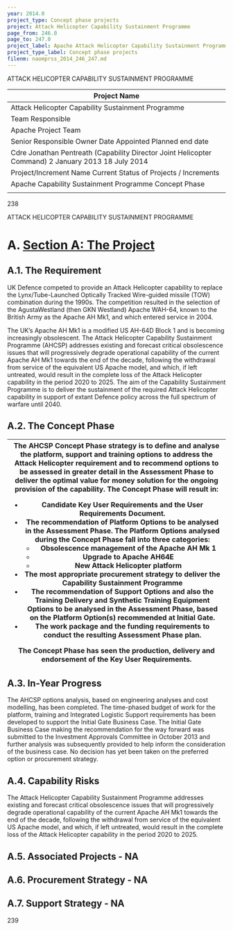 ```yaml
---
year: 2014.0
project_type: Concept phase projects
project: Attack Helicopter Capability Sustainment Programme
page_from: 246.0
page_to: 247.0
project_label: Apache Attack Helicopter Capability Sustainment Programme
project_type_label: Concept phase projects
filenm: naomprss_2014_246_247.md
---
```

ATTACK HELICOPTER CAPABILITY SUSTAINMENT PROGRAMME

<table>
<colgroup>
<col style="width: 100%" />
</colgroup>
<thead>
<tr>
<th>Project Name</th>
</tr>
</thead>
<tbody>
<tr>
<td>Attack Helicopter Capability Sustainment Programme</td>
</tr>
<tr>
<td>Team Responsible</td>
</tr>
<tr>
<td>Apache Project Team</td>
</tr>
<tr>
<td>Senior Responsible Owner Date Appointed Planned end date</td>
</tr>
<tr>
<td>Cdre Jonathan Pentreath (Capability Director Joint Helicopter Command) 2 January 2013 18 July 2014</td>
</tr>
<tr>
<td>Project/Increment Name Current Status of Projects /
Increments</td>
</tr>
<tr>
<td>Apache Capability Sustainment Programme Concept Phase</td>
</tr>
<tr>
<td></td>
</tr>
</tbody>
</table>

238

ATTACK HELICOPTER CAPABILITY SUSTAINMENT PROGRAMME

# A. <u>Section A: The Project</u>

## A.1. The Requirement

UK Defence competed to provide an Attack Helicopter capability to replace the Lynx/Tube-Launched Optically Tracked Wire-guided missile (TOW) combination during the 1990s. The competition resulted in the selection of the AgustaWestland (then GKN Westland) Apache WAH-64, known to the British Army as the Apache AH Mk1, and which entered service in 2004.

The UK’s Apache AH Mk1 is a modified US AH-64D Block 1 and is becoming increasingly obsolescent. The Attack Helicopter Capability Sustainment Programme (AHCSP) addresses existing and forecast critical obsolescence issues that will progressively degrade operational capability of the current Apache AH Mk1 towards the end of the decade, following the withdrawal from service of the equivalent US Apache model, and which, if left untreated, would result in the complete loss of the Attack Helicopter capability in the period 2020 to 2025. The aim of the Capability Sustainment Programme is to deliver the sustainment of the required Attack Helicopter capability in support of extant Defence policy across the full spectrum of warfare until 2040.

## A.2. The Concept Phase

<table>
<colgroup>
<col style="width: 100%" />
</colgroup>
<thead>
<tr>
<th>The AHCSP Concept Phase strategy is to define and analyse the platform, support and training options to address the Attack Helicopter requirement and to recommend options to be assessed in greater detail in the Assessment Phase to deliver the optimal value for money solution for the ongoing provision of the capability. The Concept Phase will result in:
<ul>
<li>Candidate Key User Requirements and the User Requirements Document.</li>
<li>The recommendation of Platform Options to be analysed in the Assessment Phase. The Platform Options analysed during the Concept Phase fall into three categories:
<ul>
<li>Obsolescence management of the Apache AH Mk 1</li>
<li>Upgrade to Apache AH64E</li>
<li>New Attack Helicopter platform</li>
</ul></li>
<li>The most appropriate procurement strategy to deliver the Capability Sustainment Programme</li>
<li>The recommendation of Support Options and also the Training Delivery and Synthetic Training Equipment Options to be analysed in the Assessment Phase, based on the Platform Option(s) recommended at Initial Gate.</li>
<li>The work package and the funding requirements to conduct the resulting Assessment Phase plan.</li>
</ul>
The Concept Phase has seen the production, delivery and endorsement of the Key User Requirements.</th>
</tr>
</thead>
<tbody>
</tbody>
</table>

## A.3. In-Year Progress

The AHCSP options analysis, based on engineering analyses and cost modelling, has been completed. The time-phased budget of work for the platform, training and Integrated Logistic Support requirements has been developed to support the Initial Gate Business Case. The Initial Gate Business Case making the recommendation for the way forward was submitted to the Investment Approvals Committee in October 2013 and further analysis was subsequently provided to help inform the consideration of the business case. No decision has yet been taken on the preferred option or procurement strategy.

## A.4. Capability Risks

The Attack Helicopter Capability Sustainment Programme addresses existing and forecast critical obsolescence issues that will progressively degrade operational capability of the current Apache AH Mk1 towards the end of the decade, following the withdrawal from service of the equivalent US Apache model, and which, if left untreated, would result in the complete loss of the Attack Helicopter capability in the period 2020 to 2025.

## A.5. Associated Projects - NA

## A.6. Procurement Strategy - NA

## A.7. Support Strategy - NA

239
